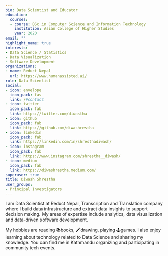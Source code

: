 ```yaml
---
bio: Data Scientist and Educator
education:
  courses:
  - course: BSc in Computer Science and Information Technology
    institution: Asian College of Higher Studies
    year: 2020
email: ""
highlight_name: true
interests:
- Data Science / Statistics
- Data Visualization
- Software Development
organizations:
- name: Reduct Nepal
  url: https://www.humanassisted.ai/
role: Data Scientist
social:
- icon: envelope
  icon_pack: fas
  link: /#contact
- icon: twitter
  icon_pack: fab
  link: https://twitter.com/diwastha
- icon: github
  icon_pack: fab
  link: https://github.com/diwashrestha
- icon: linkedin
  icon_pack: fab
  link: https://linkedin.com/in/shresthadiwash/
- icon: instagram
  icon_pack: fab
  link: https://www.instagram.com/shrestha__diwash/
- icon: medium
  icon_pack: fab
  link: https://diwashrestha.medium.com/
superuser: true
title: Diwash Shrestha
user_groups:
- Principal Investigators
---
```


I am Data Scientist at Reduct Nepal, Transcription and Translation company where I build data infrastructure and extract data insights to support decision making. My areas of expertise include analytics, data visualization and data-driven software development.

My hobbies are reading 📚books, 🖍️drawing, playing 🕹️games. I also enjoy learning about technology related to Data Science and sharing my knowledge. You can find me in Kathmandu organizing and participating in community tech events.

